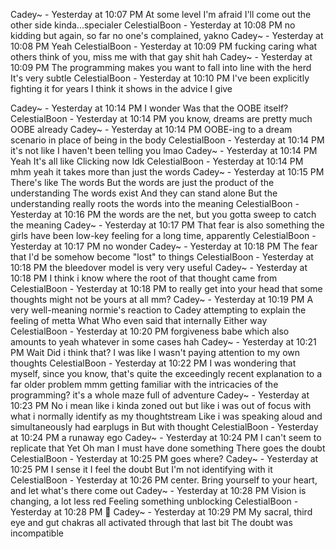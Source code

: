 Cadey~ - Yesterday at 10:07 PM
At some level
I'm afraid I'll come out the other side kinda...specialer
CelestialBoon - Yesterday at 10:08 PM
no kidding
but again, so far no one's complained, yakno
Cadey~ - Yesterday at 10:08 PM
Yeah
CelestialBoon - Yesterday at 10:09 PM
fucking caring what others think of you, miss me with that gay shit hah
Cadey~ - Yesterday at 10:09 PM
The programming makes you want to fall into line with the herd
It's very subtle
CelestialBoon - Yesterday at 10:10 PM
I've been explicitly fighting it for years
I think it shows in the advice I give

Cadey~ - Yesterday at 10:14 PM
I wonder
Was that the OOBE itself?
CelestialBoon - Yesterday at 10:14 PM
you know, dreams are pretty much OOBE already
Cadey~ - Yesterday at 10:14 PM
OOBE-ing to a dream scenario in place of being in the body
CelestialBoon - Yesterday at 10:14 PM
it's not like I haven't been telling you lmao
Cadey~ - Yesterday at 10:14 PM
Yeah
It's all like
Clicking now
Idk
CelestialBoon - Yesterday at 10:14 PM
mhm
yeah it takes more than just the words
Cadey~ - Yesterday at 10:15 PM
There's like
The words
But the words are just the product of the understanding
The words exist
And they can stand alone
But the understanding really roots the words into the meaning
CelestialBoon - Yesterday at 10:16 PM
the words are the net, but you gotta sweep to catch the meaning
Cadey~ - Yesterday at 10:17 PM
That fear is also something the girls have been low-key feeling for a long time, apparently
CelestialBoon - Yesterday at 10:17 PM
no wonder
Cadey~ - Yesterday at 10:18 PM
The fear that I'd be somehow become "lost" to things
CelestialBoon - Yesterday at 10:18 PM
the bleedover model is very very useful
Cadey~ - Yesterday at 10:18 PM
I think i know where the root of that thought came from
CelestialBoon - Yesterday at 10:18 PM
to really get into your head that some thoughts might not be yours at all
mm?
Cadey~ - Yesterday at 10:19 PM
A very well-meaning normie's reaction to Cadey attempting to explain the feeling of metta
What
Who even said that internally
Either way
CelestialBoon - Yesterday at 10:20 PM
forgiveness babe
which also amounts to yeah whatever in some cases hah
Cadey~ - Yesterday at 10:21 PM
Wait
Did i think that?
I was like
I wasn't paying attention to my own thoughts
CelestialBoon - Yesterday at 10:22 PM
I was wondering that myself, since you know, that's quite the exceedingly recent explanation
to a far older problem
mmm getting familiar with the intricacies of the programming?
it's a whole maze full of adventure
Cadey~ - Yesterday at 10:23 PM
No i mean like i kinda zoned out but like i was out of focus with what i normally identify as my thoughtstream
Like i was speaking aloud and simultaneously had earplugs in
But with thought
CelestialBoon - Yesterday at 10:24 PM
a runaway ego
Cadey~ - Yesterday at 10:24 PM
I can't seem to replicate that
Yet
Oh man
I must have done something
There goes the doubt
CelestialBoon - Yesterday at 10:25 PM
goes where?
Cadey~ - Yesterday at 10:25 PM
I sense it
I feel the doubt
But I'm not identifying with it
CelestialBoon - Yesterday at 10:26 PM
center. Bring yourself to your heart, and let what's there come out
Cadey~ - Yesterday at 10:28 PM
Vision is changing, a lot less red
Feeling something unblocking
CelestialBoon - Yesterday at 10:28 PM
:pray:
Cadey~ - Yesterday at 10:29 PM
My sacral, third eye and gut chakras all activated through that last bit
The doubt was incompatible